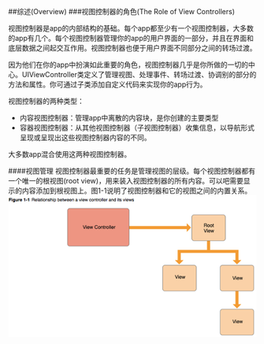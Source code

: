 

##综述(Overview)
###视图控制器的角色(The Role of View Controllers)

视图控制器是app的内部结构的基础。每个app都至少有一个视图控制器，大多数的app有几个。每个视图控制器管理你的app的用户界面的一部分，并且在界面和底层数据之间起交互作用。视图控制器也便于用户界面不同部分之间的转场过渡。

因为他们在你的app中扮演如此重要的角色，视图控制器几乎是你所做的一切的中心。UIViewController类定义了管理视图、处理事件、转场过渡、协调别的部分的方法和属性。你可通过子类添加自定义代码来实现你的app行为。

视图控制器的两种类型：
- 内容视图控制器：管理app中离散的内容块，是你创建的主要类型
- 容器视图控制器：从其他视图控制器（子视图控制器）收集信息，以导航形式呈现或呈现出这些视图控制器内容的不同。

大多数app混合使用这两种视图控制器。

####视图管理
视图控制器最重要的任务是管理视图的层级。每个视图控制器都有一个唯一的根视图(root view)，用来装入视图控制器的所有内容。可以吧需要显示的内容添加到根视图上。图1-1说明了视图控制器和它的视图之间的内置关系。
![](/assets/Snip20161017_5.png)

